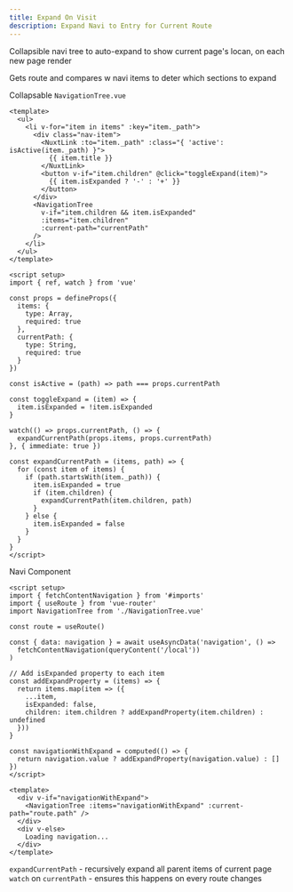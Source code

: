 ```yaml
---
title: Expand On Visit
description: Expand Navi to Entry for Current Route
---
```


Collapsible navi tree to auto-expand to show current page's locan, on each new page render

Gets route and compares w navi items to deter which sections to expand

Collapsable `NavigationTree.vue`

```vue
<template>
  <ul>
    <li v-for="item in items" :key="item._path">
      <div class="nav-item">
        <NuxtLink :to="item._path" :class="{ 'active': isActive(item._path) }">
          {{ item.title }}
        </NuxtLink>
        <button v-if="item.children" @click="toggleExpand(item)">
          {{ item.isExpanded ? '-' : '+' }}
        </button>
      </div>
      <NavigationTree 
        v-if="item.children && item.isExpanded" 
        :items="item.children"
        :current-path="currentPath"
      />
    </li>
  </ul>
</template>

<script setup>
import { ref, watch } from 'vue'

const props = defineProps({
  items: {
    type: Array,
    required: true
  },
  currentPath: {
    type: String,
    required: true
  }
})

const isActive = (path) => path === props.currentPath

const toggleExpand = (item) => {
  item.isExpanded = !item.isExpanded
}

watch(() => props.currentPath, () => {
  expandCurrentPath(props.items, props.currentPath)
}, { immediate: true })

const expandCurrentPath = (items, path) => {
  for (const item of items) {
    if (path.startsWith(item._path)) {
      item.isExpanded = true
      if (item.children) {
        expandCurrentPath(item.children, path)
      }
    } else {
      item.isExpanded = false
    }
  }
}
</script>
```

Navi Component

```vue
<script setup>
import { fetchContentNavigation } from '#imports'
import { useRoute } from 'vue-router'
import NavigationTree from './NavigationTree.vue'

const route = useRoute()

const { data: navigation } = await useAsyncData('navigation', () => 
  fetchContentNavigation(queryContent('/local'))
)

// Add isExpanded property to each item
const addExpandProperty = (items) => {
  return items.map(item => ({
    ...item,
    isExpanded: false,
    children: item.children ? addExpandProperty(item.children) : undefined
  }))
}

const navigationWithExpand = computed(() => {
  return navigation.value ? addExpandProperty(navigation.value) : []
})
</script>

<template>
  <div v-if="navigationWithExpand">
    <NavigationTree :items="navigationWithExpand" :current-path="route.path" />
  </div>
  <div v-else>
    Loading navigation...
  </div>
</template>
```

`expandCurrentPath` - recursively expand all parent items of current page
`watch` on `currentPath` - ensures this happens on every route changes
